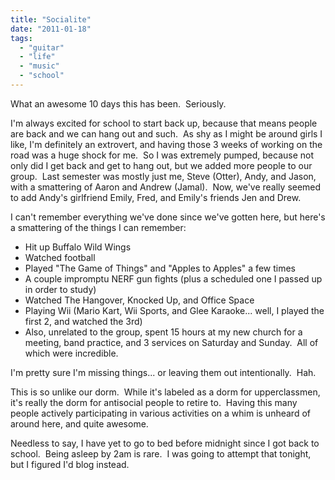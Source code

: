 ```yaml
---
title: "Socialite"
date: "2011-01-18"
tags:
  - "guitar"
  - "life"
  - "music"
  - "school"
---
```


What an awesome 10 days this has been.  Seriously.

I'm always excited for school to start back up, because that means people are back and we can hang out and such.  As shy as I might be around girls I like, I'm definitely an extrovert, and having those 3 weeks of working on the road was a huge shock for me.  So I was extremely pumped, because not only did I get back and get to hang out, but we added more people to our group.  Last semester was mostly just me, Steve (Otter), Andy, and Jason, with a smattering of Aaron and Andrew (Jamal).  Now, we've really seemed to add Andy's girlfriend Emily, Fred, and Emily's friends Jen and Drew.

I can't remember everything we've done since we've gotten here, but here's a smattering of the things I can remember:

- Hit up Buffalo Wild Wings
- Watched football
- Played "The Game of Things" and "Apples to Apples" a few times
- A couple impromptu NERF gun fights (plus a scheduled one I passed up in order to study)
- Watched The Hangover, Knocked Up, and Office Space
- Playing Wii (Mario Kart, Wii Sports, and Glee Karaoke... well, I played the first 2, and watched the 3rd)
- Also, unrelated to the group, spent 15 hours at my new church for a meeting, band practice, and 3 services on Saturday and Sunday.  All of which were incredible.

I'm pretty sure I'm missing things... or leaving them out intentionally.  Hah.

This is so unlike our dorm.  While it's labeled as a dorm for upperclassmen, it's really the dorm for antisocial people to retire to.  Having this many people actively participating in various activities on a whim is unheard of around here, and quite awesome.

Needless to say, I have yet to go to bed before midnight since I got back to school.  Being asleep by 2am is rare.  I was going to attempt that tonight, but I figured I'd blog instead.
